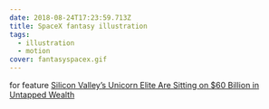 ```yaml
---
date: 2018-08-24T17:23:59.713Z
title: SpaceX fantasy illustration
tags:
  - illustration
  - motion
cover: fantasyspacex.gif
---
```

for feature [Silicon Valley’s Unicorn Elite Are Sitting on $60 Billion in Untapped Wealth](https://www.bloomberg.com/features/2018-silicon-valley-tech-unicorns/)